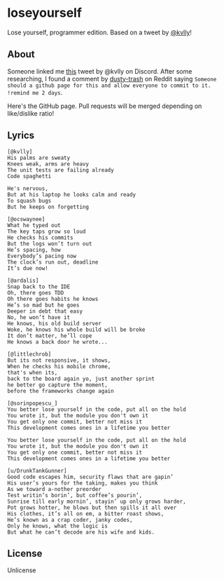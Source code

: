 # loseyourself
Lose yourself, programmer edition. Based on a tweet by [@kvlly](https://twitter.com/kvlly)!

## About
Someone linked me [this](https://twitter.com/kvlly/status/1167214748225720325) tweet by @kvlly on Discord. After some researching, I found a comment by [dusty-trash](https://www.reddit.com/user/dusty-trash) on Reddit saying ``Someone should a github page for this and allow everyone to commit to it. !remind me 2 days``.

Here's the GitHub page. Pull requests will be merged depending on like/dislike ratio!

<!-- Add your lyrics below -->
## Lyrics
```
[@kvlly]
His palms are sweaty
Knees weak, arms are heavy
The unit tests are failing already
Code spaghetti

He's nervous,
But at his laptop he looks calm and ready
To squash bugs
But he keeps on forgetting

[@ocswaynee]
What he typed out
The key taps grow so loud
He checks his commits
But the logs won’t turn out
He’s spacing, how
Everybody’s pacing now 
The clock’s run out, deadline
It’s due now!

[@ardalis]
Snap back to the IDE
Oh, there goes TDD
Oh there goes habits he knows
He’s so mad but he goes
Deeper in debt that easy
No, he won’t have it
He knows, his old build server 
Woke, he knows his whole build will be broke
It don’t matter, he’ll cope
He knows a back door he wrote...

[@littlechrob]
But its not responsive, it shows, 
When he checks his mobile chrome, 
that's when its,
back to the board again yo, just another sprint
he better go capture the moment,
before the frameworks change again

[@sorinpopescu_]
You better lose yourself in the code, put all on the hold
You wrote it, but the module you don't own it
You get only one commit, better not miss it
This development comes ones in a lifetime you better

You better lose yourself in the code, put all on the hold
You wrote it, but the module you don't own it
You get only one commit, better not miss it
This development comes ones in a lifetime you better

[u/DrunkTankGunner]
Good code escapes him, security flaws that are gapin’
His user’s yours for the taking, makes you think
As we toward a-nother preorder
Test writin’s borin’, but coffee’s pourin’,
Sunrise till early mornin’, stayin’ up only grows harder,
Pot grows hotter, he blows but then spills it all over
His clothes, it’s all on em, a bitter roast shows,
He’s known as a crap coder, janky codes,
Only he knows, what the logic is
But what he can’t decode are his wife and kids.
```

## License
Unlicense
